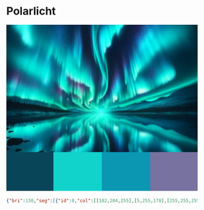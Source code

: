 # Polarlicht

![Polarlicht](bilder/Polarlicht.png)

```json
{"bri":130,"seg":[{"id":0,"col":[[102,204,255],[5,255,178],[255,255,255]],"fx":26,"sx":100,"ix":250,"pal":5},{"id":1,"col":[[102,204,255],[5,255,178],[255,255,255]],"fx":26,"sx":100,"ix":250,"pal":5}]}
